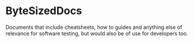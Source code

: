 # ByteSizedDocs
Documents that include cheatsheets, how to guides and anything else of relevance for software testing, but would also be of use for developers too. 
